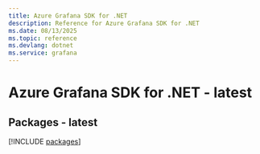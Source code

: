 ```yaml
---
title: Azure Grafana SDK for .NET
description: Reference for Azure Grafana SDK for .NET
ms.date: 08/13/2025
ms.topic: reference
ms.devlang: dotnet
ms.service: grafana
---
```

# Azure Grafana SDK for .NET - latest
## Packages - latest
[!INCLUDE [packages](grafana-index.md)]